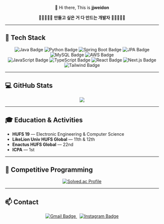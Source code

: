 <p align="center">👋 Hi there, This is <strong>jjweidon</strong></p>
<p align="center">
  🚀🚀🚀🚀🚀 <strong>만들고 싶은 거 다 만드는 개발자</strong> 🚀🚀🚀🚀🚀
</p>


---

## 🧩 Tech Stack

<div align="center">

  <!-- Backend -->
  <img src="https://img.shields.io/badge/Java-007396?style=for-the-badge&logo=java&logoColor=white" alt="Java Badge"/>
  <img src="https://img.shields.io/badge/Python-3776AB?style=for-the-badge&logo=python&logoColor=white" alt="Python Badge"/>
  <img src="https://img.shields.io/badge/Spring Boot-6DB33F?style=for-the-badge&logo=springboot&logoColor=white" alt="Spring Boot Badge"/>
  <img src="https://img.shields.io/badge/JPA-59666C?style=for-the-badge&logo=hibernate&logoColor=white" alt="JPA Badge"/>
  <img src="https://img.shields.io/badge/MySQL-4479A1?style=for-the-badge&logo=mysql&logoColor=white" alt="MySQL Badge"/>
  <img src="https://img.shields.io/badge/AWS-232F3E?style=for-the-badge&logo=amazonaws&logoColor=white" alt="AWS Badge"/>

  <br/>

 <!-- Frontend -->
  <img src="https://img.shields.io/badge/JavaScript-F7DF1E?style=for-the-badge&logo=javascript&logoColor=black" alt="JavaScript Badge"/>
  <img src="https://img.shields.io/badge/TypeScript-3178C6?style=for-the-badge&logo=typescript&logoColor=white" alt="TypeScript Badge"/>
  <img src="https://img.shields.io/badge/React-61DAFB?style=for-the-badge&logo=react&logoColor=black" alt="React Badge"/>
  <img src="https://img.shields.io/badge/Next.js-000000?style=for-the-badge&logo=nextdotjs&logoColor=white" alt="Next.js Badge"/>
  <img src="https://img.shields.io/badge/Tailwind CSS-06B6D4?style=for-the-badge&logo=tailwindcss&logoColor=white" alt="Tailwind Badge"/>

</div>

---

## 💻 GitHub Stats

<div align="center">
  <img src="https://github-readme-stats.vercel.app/api?username=jjweidon&show_icons=true&theme=github_dark" />
</div>

---

## 🎓 Education & Activities

- **HUFS 19** — Electronic Engineering & Computer Science  
- **LikeLion Univ HUFS Global** — 11th & 12th  
- **Enactus HUFS Global** — 22nd  
- **ICPA** — 1st  

---

## 🧠 Competitive Programming

<div align="center">
  <a href="https://solved.ac/weidon">
    <img src="http://mazassumnida.wtf/api/v2/generate_badge?boj=weidon" alt="Solved.ac Profile" />
  </a>
</div>

---

## 📫 Contact

<div align="center">

  <a href="mailto:jweidon0821@gmail.com" target="_blank">
    <img src="https://img.shields.io/badge/Gmail-D14836?style=for-the-badge&logo=gmail&logoColor=white" alt="Gmail Badge"/>
  </a>
  &nbsp;
  <a href="https://instagram.com/jwoong_8" target="_blank">
    <img src="https://img.shields.io/badge/Instagram-E4405F?style=for-the-badge&logo=instagram&logoColor=white" alt="Instagram Badge"/>
  </a>

</div>

